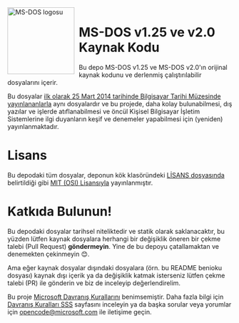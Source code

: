 <img width="150" height="150" align="left" style="float: left; margin: 0 10px 0 0;" alt="MS-DOS logosu" src="https://github.com/Microsoft/MS-DOS/blob/main/.readmes/msdos-logo.png">   

# MS-DOS v1.25 ve v2.0 Kaynak Kodu
Bu depo MS-DOS v1.25 ve MS-DOS v2.0'ın orijinal kaynak kodunu ve derlenmiş çalıştırılabilir dosyalarını içerir.

Bu dosyalar [ilk olarak 25 Mart 2014 tarihinde Bilgisayar Tarihi Müzesinde yayınlananlarla]( http://www.computerhistory.org/atchm/microsoft-ms-dos-early-source-code/) aynı dosyalardır ve bu projede, daha kolay bulunabilmesi, dış yazılar ve işlerde atıflanabilmesi ve öncül Kişisel Bilgisayar İşletim Sistemlerine ilgi duyanların keşif ve denemeler yapabilmesi için (yeniden) yayınlanmaktadır.

# Lisans
Bu depodaki tüm dosyalar, deponun kök klasöründeki [LİSANS dosyasında](https://github.com/Microsoft/MS-DOS/blob/master/LICENSE.md) belirtildiği gibi [MIT (OSI) Lisansıyla](https://en.wikipedia.org/wiki/MIT_License) yayınlanmıştır.

# Katkıda Bulunun!
Bu depodaki dosyalar tarihsel niteliktedir ve statik olarak saklanacaktır, bu yüzden lütfen kaynak dosyalara herhangi bir değişiklik öneren bir çekme talebi (Pull Request) **göndermeyin**. Yine de bu depoyu çatallamaktan ve denemekten çekinmeyin 😊.  

Ama eğer kaynak dosyalar dışındaki dosyalara (örn. bu README benioku dosyası) kaynak dışı içerik ya da değişiklik katmak isterseniz lütfen çekme talebi (PR) ile gönderin ve biz de inceleyip değerlendirelim.

Bu proje [Microsoft Davranış Kurallarını](https://opensource.microsoft.com/codeofconduct/) benimsemiştir. Daha fazla bilgi için [Davranış Kuralları SSS](https://opensource.microsoft.com/codeofconduct/faq/) sayfasını inceleyin ya da başka sorular veya yorumlar için [opencode@microsoft.com](mailto:opencode@microsoft.com) ile iletişime geçin.
